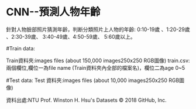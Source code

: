 # CNN--預測人物年齡
針對人物臉部照片猜測年齡，判断分類照片上人物的年齡: 0:10-19歲 、1:20-29歲 、2:30-39歲、 3:40-49歲、4:50-59歲、 5:60歲以上。

#Train data:

Train資料夾:images files (about 150,000 images250x250 RGB圖像) 
train.csv:兩個欄位,欄位一為file name (Train資料夾內全部的檔案名)，欄位二為age 0~5

#Test data: 
Test 資料夾:images files (about 10,000 images250x250 RGB圖像)

資料出處:NTU Prof. Winston H. Hsu's Datasets
© 2018 GitHub, Inc.
